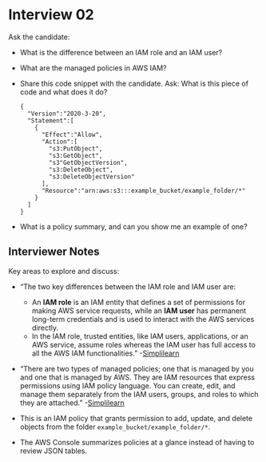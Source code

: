 # Interview 02

Ask the candidate:

- What is the difference between an IAM role and an IAM user?

- What are the managed policies in AWS IAM?

- Share this code snippet with the candidate. Ask: What is this piece of code and what does it do?

  ```
  {
    "Version":"2020-3-20",
    "Statement":[
      {
        "Effect":"Allow",
        "Action":[
          "s3:PutObject",
          "s3:GetObject",
          "s3"GetObjectVersion",
          "s3:DeleteObject",
          "s3:DeleteObjectVersion"
        ],
        "Resource":"arn:aws:s3:::example_bucket/example_folder/*"
      }
    ]
  }
  ```

- What is a policy summary, and can you show me an example of one?

## Interviewer Notes

Key areas to explore and discuss:

- “The two key differences between the IAM role and IAM user are:

  - An **IAM role** is an IAM entity that defines a set of permissions for making AWS service requests, while an **IAM user** has permanent long-term credentials and is used to interact with the AWS services directly.
  - In the IAM role, trusted entities, like IAM users, applications, or an AWS service, assume roles whereas the IAM user has full access to all the AWS IAM functionalities.” -[Simplilearn](https://www.simplilearn.com/tutorials/aws-tutorial/aws-interview-questions)

  

- “There are two types of managed policies; one that is managed by you and one that is managed by AWS. They are IAM resources that express permissions using IAM policy language. You can create, edit, and manage them separately from the IAM users, groups, and roles to which they are attached.” -[Simplilearn](https://www.simplilearn.com/tutorials/aws-tutorial/aws-interview-questions)

- This is an IAM policy that grants permission to add, update, and delete objects from the folder `example_bucket/example_folder/*`.

- The AWS Console summarizes policies at a glance instead of having to review JSON tables.